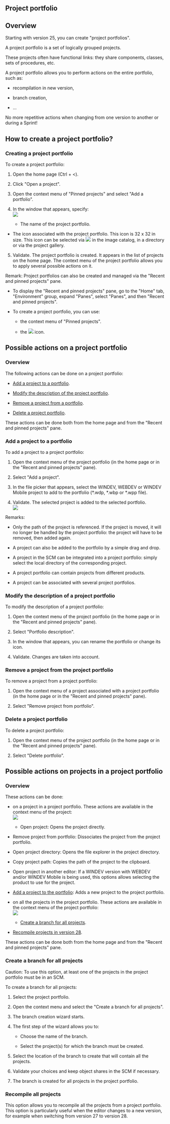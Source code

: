 


## Project portfolio
			



<a name="NOTE1"></a>
<a name="NOTE1_1"></a>


## Overview
<a name="overview_ELTTEXTE000258"></a>
Starting with version 25, you can create "project portfolios".

A project portfolio is a set of logically grouped projects.

These projects often have functional links: they share components, classes, sets of procedures, etc.

A project portfolio allows you to perform actions on the entire portfolio, such as:

- recompilation in new version, 

- branch creation, 

- ...


No more repetitive actions when changing from one version to another or during a Sprint!

<a name="NOTE2"></a>
<a name="NOTE2_1"></a>


## How to create a project portfolio?
<a name="how_create_project_portfolio_ELTTEXTE000282"></a>


### Creating a project portfolio
<a name="creating_project_portfolio_ELTPARAGRAPHE000030"></a>

To create a project portfolio: 

1. Open the home page (Ctrl + &lt;). 

2. Click "Open a project". 

3. Open the context menu of "Pinned projects" and select "Add a portfolio". 

4. In the window that appears, specify: <br>![](https://doc.pcsoft.fr/en-US/images/image.awp?langid=3&name=Portefeuille%20-%20HC%20N%B0001.gif)


	- The name of the project portfolio. 

- The icon associated with the project portfolio. This icon is 32 x 32 in size. This icon can be selected via ![](https://doc.pcsoft.fr/en-US/images/image.awp?langid=3&name=Portefeuille%20-%20HC%20N%B0001%201.gif) in the image catalog, in a directory or via the project gallery. 

5. Validate. The project portfolio is created. It appears in the list of projects on the home page. The context menu of the project portfolio allows you to apply several possible actions on it. 




Remark: Project portfolios can also be created and managed via the "Recent and pinned projects" pane. 

- To display the "Recent and pinned projects" pane, go to the "Home" tab, "Environment" group, expand "Panes", select "Panes", and then "Recent and pinned projects". 

- To create a project portfolio, you can use: 

	- the context menu of "Pinned projects". 

	- the ![](https://doc.pcsoft.fr/en-US/images/image.awp?langid=3&name=Portefeuille%20-%20HC%20N%B0002%201.gif) icon. 







<a name="NOTE3"></a>
<a name="NOTE3_1"></a>


## Possible actions on a project portfolio
<a name="possible_actions_project_portfolio_ELTTEXTE000306"></a>


### Overview
<a name="overview_ELTPARAGRAPHE000073"></a>

The following actions can be done on a project portfolio: 

- [Add a project to a portfolio](#NOTE3_2).

- [Modify the description of the project portfolio](#NOTE3_3). 

- [Remove a project from a portfolio](#NOTE3_4).

- [Delete a project portfolio](#NOTE3_5). 




These actions can be done both from the home page and from the "Recent and pinned projects" pane. 
<a name="NOTE3_2"></a>


### Add a project to a portfolio
<a name="add_project_portfolio_ELTPARAGRAPHE000095"></a>

To add a project to a project portfolio: 

1. Open the context menu of the project portfolio (in the home page or in the "Recent and pinned projects" pane). 

2. Select "Add a project". 

3. In the file picker that appears, select the WINDEV, WEBDEV or WINDEV Mobile project to add to the portfolio (\*.wdp, \*.wbp or \*.wpp file). 

4. Validate. The selected project is added to the selected portfolio. <br>![](https://doc.pcsoft.fr/en-US/images/image.awp?langid=3&name=Portefeuille%20-%20HC%20N%B0002.gif)





Remarks: 

- Only the path of the project is referenced. If the project is moved, it will no longer be handled by the project portfolio: the project will have to be removed, then added again. 

- A project can also be added to the portfolio by a simple drag and drop. 

- A project in the SCM can be integrated into a project portfolio: simply select the local directory of the corresponding project. 

- A project portfolio can contain projects from different products. 

- A project can be associated with several project portfolios. 



<a name="NOTE3_3"></a>


### Modify the description of a project portfolio
<a name="modify_the_description_project_portfolio_ELTPARAGRAPHE000116"></a>

To modify the description of a project portfolio: 

1. Open the context menu of the project portfolio (in the home page or in the "Recent and pinned projects" pane). 

2. Select "Portfolio description". 

3. In the window that appears, you can rename the portfolio or change its icon. 

4. Validate. Changes are taken into account. 



<a name="NOTE3_4"></a>


### Remove a project from the project portfolio
<a name="remove_project_from_the_project_portfolio_ELTPARAGRAPHE000128"></a>

To remove a project from a project portfolio: 

1. Open the context menu of a project associated with a project portfolio (in the home page or in the "Recent and pinned projects" pane). 

2. Select "Remove project from portfolio". 



<a name="NOTE3_5"></a>


### Delete a project portfolio
<a name="delete_project_portfolio_ELTPARAGRAPHE000142"></a>

To delete a project portfolio: 

1. Open the context menu of the project portfolio (in the home page or in the "Recent and pinned projects" pane). 

2. Select "Delete portfolio". 




<a name="NOTE4"></a>
<a name="NOTE4_1"></a>


## Possible actions on projects in a project portfolio
<a name="possible_actions_projects_project_portfolio_ELTTEXTE000354"></a>


### Overview
<a name="overview_ELTPARAGRAPHE000158"></a>

These actions can be done: 

- on a project in a project portfolio. These actions are available in the context menu of the project: <br>![](https://doc.pcsoft.fr/en-US/images/image.awp?langid=3&name=Portefeuille%20-%20HC%20N%B0003.gif)


	- Open project: Opens the project directly. 

- Remove project from portfolio: Dissociates the project from the project portfolio. 

- Open project directory: Opens the file explorer in the project directory. 

- Copy project path: Copies the path of the project to the clipboard. 

- Open project in another editor: If a WINDEV version with WEBDEV and/or WINDEV Mobile is being used, this options allows selecting the product to use for the project. 

- [Add a project to the portfolio](#NOTE3_2): Adds a new project to the project portfolio. 

- on all the projects in the project portfolio. These actions are available in the context menu of the project portfolio: <br>![](https://doc.pcsoft.fr/en-US/images/image.awp?langid=3&name=Portefeuille%20-%20HC%20N%B0004.gif)


	- [Create a branch for all projects](#NOTE4_2). 

- [Recompile projects in version 28](#NOTE4_3). 




These actions can be done both from the home page and from the "Recent and pinned projects" pane. 
<a name="NOTE4_2"></a>


### Create a branch for all projects
<a name="create_branch_for_all_projects_ELTPARAGRAPHE000189"></a>

Caution: To use this option, at least one of the projects in the project portfolio must be in an SCM. 

To create a branch for all projects: 

1. Select the project portfolio. 

2. Open the context menu and select the "Create a branch for all projects". 

3. The branch creation wizard starts. 

4. The first step of the wizard allows you to: 

	- Choose the name of the branch. 

	- Select the project(s) for which the branch must be created. 




5. Select the location of the branch to create that will contain all the projects. 

6. Validate your choices and keep object shares in the SCM if necessary. 

7. The branch is created for all projects in the project portfolio. 



<a name="NOTE4_3"></a>


### Recompile all projects
<a name="recompile_all_projects_ELTPARAGRAPHE000209"></a>

This option allows you to recompile all the projects from a project portfolio. This option is particularly useful when the editor changes to a new version, for example when switching from version 27 to version 28.   


